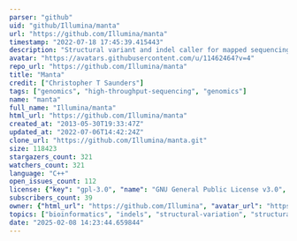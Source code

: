 ```yaml
---
parser: "github"
uid: "github/Illumina/manta"
url: "https://github.com/Illumina/manta"
timestamp: "2022-07-18 17:45:39.415443"
description: "Structural variant and indel caller for mapped sequencing data"
avatar: "https://avatars.githubusercontent.com/u/11462464?v=4"
repo_url: "https://github.com/Illumina/manta"
title: "Manta"
credit: ["Christopher T Saunders"]
tags: ["genomics", "high-throughput-sequencing", "genomics"]
name: "manta"
full_name: "Illumina/manta"
html_url: "https://github.com/Illumina/manta"
created_at: "2013-05-30T19:33:47Z"
updated_at: "2022-07-06T14:42:24Z"
clone_url: "https://github.com/Illumina/manta.git"
size: 118423
stargazers_count: 321
watchers_count: 321
language: "C++"
open_issues_count: 112
license: {"key": "gpl-3.0", "name": "GNU General Public License v3.0", "spdx_id": "GPL-3.0", "url": "https://api.github.com/licenses/gpl-3.0", "node_id": "MDc6TGljZW5zZTk="}
subscribers_count: 39
owner: {"html_url": "https://github.com/Illumina", "avatar_url": "https://avatars.githubusercontent.com/u/11462464?v=4", "login": "Illumina", "type": "Organization"}
topics: ["bioinformatics", "indels", "structural-variation", "structural-variations"]
date: "2025-02-08 14:23:44.659844"
---
```

